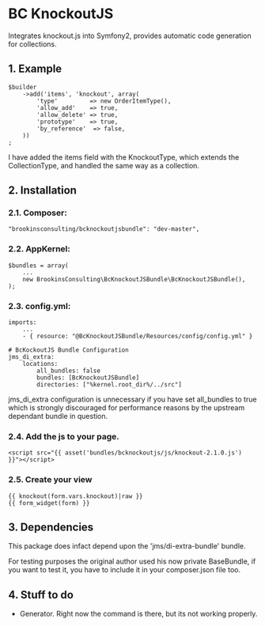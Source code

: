 # BC KnockoutJS

Integrates knockout.js into Symfony2, provides automatic code generation for collections.

## 1. Example ##

    $builder
        ->add('items', 'knockout', array(
            'type'         => new OrderItemType(),
            'allow_add'    => true,
            'allow_delete' => true,
            'prototype'    => true,
            'by_reference'  => false,
        ))
    ;

I have added the items field with the KnockoutType, which extends the CollectionType, and handled the same way as a collection.

## 2. Installation

### 2.1. Composer:

    "brookinsconsulting/bcknockoutjsbundle": "dev-master",

### 2.2. AppKernel:

    $bundles = array(
        ...
        new BrookinsConsulting\BcKnockoutJSBundle\BcKnockoutJSBundle(),
    );

### 2.3. config.yml:

    imports:
        ...
        - { resource: "@BcKnockoutJSBundle/Resources/config/config.yml" }

    # BcKockoutJS Bundle Configuration
    jms_di_extra:
        locations:
            all_bundles: false
            bundles: [BcKnockoutJSBundle]
            directories: ["%kernel.root_dir%/../src"]

jms\_di\_extra configuration is unnecessary if you have set all_bundles to true which is strongly discouraged for performance reasons by the upstream dependant bundle in question.

### 2.4. Add the js to your page.

    <script src="{{ asset('bundles/bcknockoutjs/js/knockout-2.1.0.js') }}"></script>

### 2.5. Create your view

    {{ knockout(form.vars.knockout)|raw }}
    {{ form_widget(form) }}

## 3. Dependencies

This package does infact depend upon the 'jms/di-extra-bundle' bundle.
 
For testing purposes the original author used his now private BaseBundle, if you want to test it, you have to include it in your composer.json file too.

## 4. Stuff to do

- Generator. Right now the command is there, but its not working properly.


